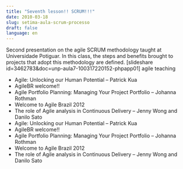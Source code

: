 ```yaml
---
title: "Seventh lesson!! SCRUM!!!"
date: 2010-03-18
slug: setima-aula-scrum-processo
draft: false
language: en
---
```


Second presentation on the agile SCRUM methodology taught at Universidade Potiguar. In this class, the steps and benefits brought to projects that adopt this methodology are defined.
[slideshare id=3462783&doc=unp-aula7-100317220152-phpapp01]
agile teaching
- Agile: Unlocking our Human Potential – Patrick Kua
- AgileBR welcome!!
- Agile Portfolio Planning: Managing Your Project Portfolio – Johanna Rothman
- Welcome to Agile Brazil 2012
- The role of Agile analysis in Continuous Delivery – Jenny Wong and Danilo Sato
- Agile: Unlocking our Human Potential – Patrick Kua
- AgileBR welcome!!
- Agile Portfolio Planning: Managing Your Project Portfolio – Johanna Rothman
- Welcome to Agile Brazil 2012
- The role of Agile analysis in Continuous Delivery – Jenny Wong and Danilo Sato
